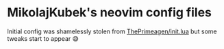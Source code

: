 # MikolajKubek's neovim config files
Initial config was shamelessly stolen from [ThePrimeagen/init.lua](https://github.com/ThePrimeagen/init.lua) but some tweaks start to appear 😅

